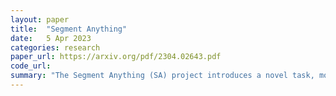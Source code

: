 ```yaml
---
layout: paper
title:  "Segment Anything"
date:   5 Apr 2023
categories: research
paper_url: https://arxiv.org/pdf/2304.02643.pdf
code_url: 
summary: "The Segment Anything (SA) project introduces a novel task, model, and the largest image segmentation dataset to date, featuring over 1 billion masks across 11 million licensed and privacy-respecting images. The model consists of two parallel transformer encoders (text prompt and image) and a shared mask decoder. Its zero-shot performance has been evaluated across numerous tasks, often matching or surpassing previous fully supervised results. "
---
```


